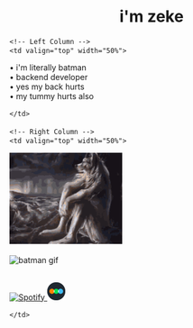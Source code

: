 <h1 align="center">i'm zeke</h1>

<table>
  <tr>

    <!-- Left Column -->
    <td valign="top" width="50%">

• i'm literally batman  
• backend developer  
• yes my back hurts  
• my tummy hurts also  

    </td>

    <!-- Right Column -->
    <td valign="top" width="50%">

<img src="assets/wolf.gif" width="200" alt="wolf gif"/><br><br>
<img src="assets/batman.gif" width="200" alt="batman gif"/><br><br>

<a href="https://open.spotify.com/user/zyyrfd6t6ra1813e8phnxppgz" target="_blank">
  <img src="https://img.icons8.com/ios-filled/50/1DB954/spotify--v1.png" width="32" alt="Spotify"/>
</a>

<a href="https://letterboxd.com/zekewyd/" target="_blank">
  <img src="assets/letterboxd.png" width="32" alt="Letterboxd"/>
</a>

    </td>
  </tr>
</table>
